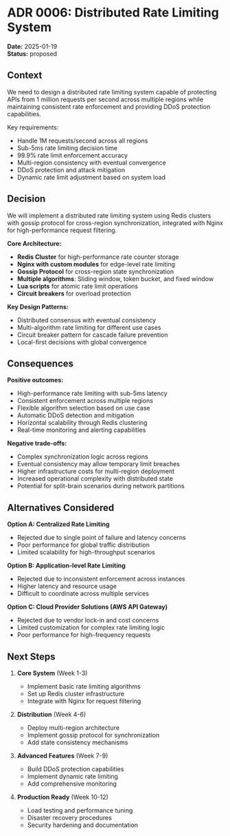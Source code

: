 # ADR 0006: Distributed Rate Limiting System

**Date:** 2025-01-19  
**Status:** proposed

## Context

We need to design a distributed rate limiting system capable of protecting APIs from 1 million requests per second across multiple regions while maintaining consistent rate enforcement and providing DDoS protection capabilities.

Key requirements:
- Handle 1M requests/second across all regions
- Sub-5ms rate limiting decision time
- 99.9% rate limit enforcement accuracy
- Multi-region consistency with eventual convergence
- DDoS protection and attack mitigation
- Dynamic rate limit adjustment based on system load

## Decision

We will implement a distributed rate limiting system using Redis clusters with gossip protocol for cross-region synchronization, integrated with Nginx for high-performance request filtering.

**Core Architecture:**
- **Redis Cluster** for high-performance rate counter storage
- **Nginx with custom modules** for edge-level rate limiting
- **Gossip Protocol** for cross-region state synchronization
- **Multiple algorithms**: Sliding window, token bucket, and fixed window
- **Lua scripts** for atomic rate limit operations
- **Circuit breakers** for overload protection

**Key Design Patterns:**
- Distributed consensus with eventual consistency
- Multi-algorithm rate limiting for different use cases
- Circuit breaker pattern for cascade failure prevention
- Local-first decisions with global convergence

## Consequences

**Positive outcomes:**
- High-performance rate limiting with sub-5ms latency
- Consistent enforcement across multiple regions
- Flexible algorithm selection based on use case
- Automatic DDoS detection and mitigation
- Horizontal scalability through Redis clustering
- Real-time monitoring and alerting capabilities

**Negative trade-offs:**
- Complex synchronization logic across regions
- Eventual consistency may allow temporary limit breaches
- Higher infrastructure costs for multi-region deployment
- Increased operational complexity with distributed state
- Potential for split-brain scenarios during network partitions

## Alternatives Considered

**Option A: Centralized Rate Limiting**
- Rejected due to single point of failure and latency concerns
- Poor performance for global traffic distribution
- Limited scalability for high-throughput scenarios

**Option B: Application-level Rate Limiting**
- Rejected due to inconsistent enforcement across instances
- Higher latency and resource usage
- Difficult to coordinate across multiple services

**Option C: Cloud Provider Solutions (AWS API Gateway)**
- Rejected due to vendor lock-in and cost concerns
- Limited customization for complex rate limiting logic
- Poor performance for high-frequency requests

## Next Steps

1. **Core System** (Week 1-3)
   - Implement basic rate limiting algorithms
   - Set up Redis cluster infrastructure
   - Integrate with Nginx for request filtering

2. **Distribution** (Week 4-6)
   - Deploy multi-region architecture
   - Implement gossip protocol for synchronization
   - Add state consistency mechanisms

3. **Advanced Features** (Week 7-9)
   - Build DDoS protection capabilities
   - Implement dynamic rate limiting
   - Add comprehensive monitoring

4. **Production Ready** (Week 10-12)
   - Load testing and performance tuning
   - Disaster recovery procedures
   - Security hardening and documentation
